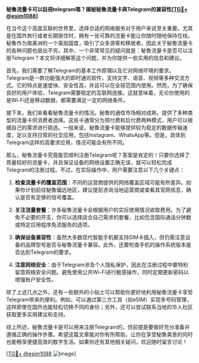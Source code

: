 **秘魯流量卡可以註冊telegram嗎？揭秘秘魯流量卡與Telegram的兼容性[[TG💪+ @esim1088](https://t.me/s/esim1088)]**

在当今这个高度互联的世界里，选择合适的网络服务对于用户来说至关重要。尤其是在国外旅行或者长期居住时，拥有一张可靠的流量卡能让你随时随地保持在线。秘魯作为南美洲的一个美丽国度，吸引了众多游客和移居者，因此关于秘魯流量卡的各种问题也层出不穷。其中，一个非常常见的疑问就是：秘魯流量卡是否可以注册Telegram？本文将详细解答这个问题，并为你提供一些实用的信息和建议。

首先，我们需要了解Telegram的基本工作原理以及它对网络环境的要求。Telegram是一款功能强大的即时通讯软件，支持文字、语音、视频等多种交流方式。它的特点是速度快、安全性高，并且可以在全球范围内使用。然而，为了确保良好的用户体验，Telegram需要稳定的互联网连接。这就意味着，无论你使用的是Wi-Fi还是移动数据，都需要满足一定的网络条件。

接下来，我们来看看秘魯流量卡的情况。秘魯的通信市场相对成熟，提供了多种类型的流量卡供消费者选择。这些卡通常分为预付费和后付费两种模式，用户可以根据自己的需求进行挑选。一般来说，秘魯流量卡能够提供较为稳定的数据传输速度，足以支持日常的社交应用，包括Instagram、WhatsApp等。但是，具体到Telegram这样的高要求应用，情况可能会有所不同。

那么，秘魯流量卡究竟能否顺利注册Telegram呢？答案是肯定的！只要你选择了质量较好的流量卡，并且保证设备的网络设置正确无误，就可以轻松完成Telegram的注册过程。不过，在实际操作中，用户需要注意以下几个关键点：

1. **检查流量卡的覆盖范围**：不同的运营商提供的网络覆盖区域可能有所差异。如果你计划前往秘魯偏远地区，建议提前咨询当地运营商或查看其官网信息，确认是否有足够的信号覆盖。
   
2. **关注流量套餐**：许多秘魯流量卡会根据用户的实际使用情况收取费用。为了避免不必要的开支，你可以选择适合自己需求的套餐，比如包含国际通话分钟数或特定应用程序免流服务的选项。

3. **确保设备兼容性**：虽然大多数现代智能手机都支持SIM卡插入，但仍需注意设备的品牌型号是否与秘魯流量卡兼容。此外，还要检查手机的操作系统版本是否达到Telegram的要求。

4. **注意网络安全**：由于Telegram涉及个人隐私保护，因此在注册过程中要特别留意网络安全问题。避免使用公共Wi-Fi进行敏感操作，同时定期更新密码以增强账户安全性。

除了上述几点之外，还有一些额外的小贴士可以帮助你更好地利用秘魯流量卡享受Telegram带来的便利。例如，可以通过第三方工具（如eSIM）实现多号码管理，这样即使在国外也能轻松切换不同的身份；另外，还可以尝试联系当地的华人社区获取更多实用建议和支持。

综上所述，秘魯流量卡是可以用来注册Telegram的，但前提是要做好充分准备并遵循正确的操作步骤。希望这篇文章能对你有所帮助，让你在享受秘魯美景的同时也能畅享便捷高效的数字生活。如果你还有其他相关疑问，欢迎随时留言讨论！

[[TG💪+ @esim1088](https://t.me/s/esim1088) ![Image](https://i.postimg.cc/4NQfJmqS/Snipaste-2025-05-13-00-14-12.png)]